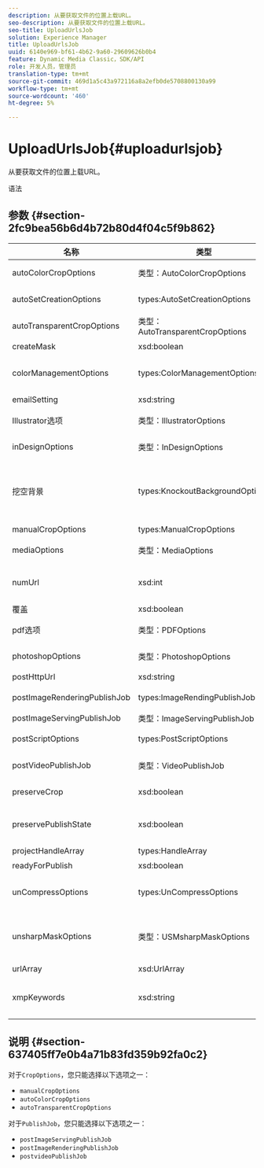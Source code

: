 ```yaml
---
description: 从要获取文件的位置上载URL。
seo-description: 从要获取文件的位置上载URL。
seo-title: UploadUrlsJob
solution: Experience Manager
title: UploadUrlsJob
uuid: 6140e969-bf61-4b62-9a60-29609626b0b4
feature: Dynamic Media Classic，SDK/API
role: 开发人员，管理员
translation-type: tm+mt
source-git-commit: 469d1a5c43a972116a8a2efb0de5708800130a99
workflow-type: tm+mt
source-wordcount: '460'
ht-degree: 5%

---
```



# UploadUrlsJob{#uploadurlsjob}

从要获取文件的位置上载URL。

语法

## 参数 {#section-2fc9bea56b6d4b72b80d4f04c5f9b862}

<table id="table_04100BB8ABD84EF68B0A7CE3AD946414"> 
 <thead> 
  <tr> 
   <th colname="col1" class="entry"> 名称 </th> 
   <th colname="col2" class="entry"> 类型 </th> 
   <th colname="col3" class="entry"> 说明 </th> 
  </tr> 
 </thead>
 <tbody> 
  <tr> 
   <td colname="col1"> <span class="codeph"> <span class="varname"> autoColorCropOptions</span> </span> </td> 
   <td colname="col2"> <span class="codeph"> 类型：AutoColorCropOptions</span> </td> 
   <td colname="col3"> 用于自动裁剪基于颜色的图像的选项。 </td> 
  </tr> 
  <tr> 
   <td colname="col1"> <span class="codeph"> <span class="varname"> autoSetCreationOptions</span> </span> </td> 
   <td colname="col2"> <span class="codeph"> types:AutoSetCreationOptions</span> </td> 
   <td colname="col3"> 要应用于已上载文件的自动设置生成脚本的数组。 </td> 
  </tr> 
  <tr> 
   <td colname="col1"> <span class="codeph"> <span class="varname"> autoTransparentCropOptions</span> </span> </td> 
   <td colname="col2"> <span class="codeph"> 类型：AutoTransparentCropOptions</span> </td> 
   <td colname="col3"> 根据透明度从图像边缘删除空白。 </td> 
  </tr> 
  <tr> 
   <td colname="col1"> <span class="codeph"> <span class="varname"> createMask</span> </span> </td> 
   <td colname="col2"> <span class="codeph"> xsd:boolean</span> </td> 
   <td colname="col3"> 是否创建蒙版。 </td> 
  </tr> 
  <tr> 
   <td colname="col1"> <span class="codeph"> <span class="varname"> colorManagementOptions</span> </span> </td> 
   <td colname="col2"> <span class="codeph"> types:ColorManagementOptions</span> </td> 
   <td colname="col3"> 可在上载过程中指定的选项。 该设置会影响对上载的颜色的管理方式。 </td> 
  </tr> 
  <tr> 
   <td colname="col1"> <span class="codeph"> <span class="varname"> emailSetting</span> </span> </td> 
   <td colname="col2"> <span class="codeph"> xsd:string</span> </td> 
   <td colname="col3"> 选择电子邮件设置。 </td> 
  </tr> 
  <tr> 
   <td colname="col1"> <span class="codeph"> <span class="varname"> Illustrator选项</span> </span> </td> 
   <td colname="col2"> <span class="codeph"> 类型：IllustratorOptions</span> </td> 
   <td colname="col3"> 用于将Illustrator文件上传到图像服务器的选项。 </td> 
  </tr> 
  <tr> 
   <td colname="col1"> <span class="codeph"> <span class="varname"> inDesignOptions</span> </span> </td> 
   <td colname="col2"> <span class="codeph"> 类型：InDesignOptions</span> </td> 
   <td colname="col3"> 用于将InDesign文件上载到服务器的选项。 </td> 
  </tr> 
  <tr> 
   <td colname="col1"> <span class="codeph"> <span class="varname"> 挖空背景</span> </span> </td> 
   <td colname="col2"> <span class="codeph"> types:KnockoutBackgroundOptions</span> </td> 
   <td colname="col3">遮住所选图像的背景。 这样，您就可以在主题图像外部以透明方式将它们叠加到其他图层中。 可选。请参阅<a href="../../types/c-data-types/r-knockout-background-options.md#reference-9196371848964d91842b337640791c9c" format="dita" scope="local"> KnockoutBackgroundOptions</a>。 </td> 
  </tr> 
  <tr> 
   <td colname="col1"> <span class="codeph"> <span class="varname"> manualCropOptions</span> </span> </td> 
   <td colname="col2"> <span class="codeph"> types:ManualCropOptions</span> </td> 
   <td colname="col3"> 手动裁剪图像的选项。 </td> 
  </tr> 
  <tr> 
   <td colname="col1"> <span class="codeph"> <span class="varname"> mediaOptions</span> </span> </td> 
   <td colname="col2"> <span class="codeph"> 类型：MediaOptions</span> </td> 
   <td colname="col3">用于从视频中设置缩略图的选项。 请参阅<a href="../../types/c-data-types/r-media-options.md#reference-18618fc6803a4b6e994bbb48eba93b5b" format="dita" scope="local"> MediaOptions</a>。 </td> 
  </tr> 
  <tr> 
   <td colname="col1"> <span class="codeph"> <span class="varname"> numUrl</span> </span> </td> 
   <td colname="col2"> <span class="codeph"> xsd:int</span> </td> 
   <td colname="col3">返回作业中提交的URL数。 由<a href="../../operations/c-operations-intro/c-methods/r-get-active-jobs.md#reference-67483cbd71d04042b48434d886e8a7a0" format="dita" scope="local"> getActiveJobs</a>和<a href="../../operations/c-operations-intro/c-methods/r-get-scheduled-jobs.md#reference-2bab1861325f4bff84c879d1efa9146e" format="dita" scope="local"> getScheduledJobs</a>使用。 </td> 
  </tr> 
  <tr> 
   <td colname="col1"> <span class="codeph"> <span class="varname"> 覆盖</span> </span> </td> 
   <td colname="col2"> <span class="codeph"> xsd:boolean</span> </td> 
   <td colname="col3"> 上载时是否覆盖文件。 </td> 
  </tr> 
  <tr> 
   <td colname="col1"> <span class="codeph"> <span class="varname"> pdf选项</span> </span> </td> 
   <td colname="col2"> <span class="codeph"> 类型：PDFOptions</span> </td> 
   <td colname="col3"> 用于将PDF文件上载到图像服务器的选项。 </td> 
  </tr> 
  <tr> 
   <td colname="col1"> <span class="codeph"> <span class="varname"> photoshopOptions</span> </span> </td> 
   <td colname="col2"> <span class="codeph"> 类型：PhotoshopOptions</span> </td> 
   <td colname="col3"> 用于将Photoshop文件上传到图像服务器的选项。 </td> 
  </tr> 
  <tr> 
   <td colname="col1"> <span class="codeph"> <span class="varname"> postHttpUrl</span> </span> </td> 
   <td colname="col2"> <span class="codeph"> xsd:string</span> </td> 
   <td colname="col3"> 上载文件的URL。 </td> 
  </tr> 
  <tr> 
   <td colname="col1"> <span class="codeph"> <span class="varname"> postImageRenderingPublishJob</span> </span> </td> 
   <td colname="col2"> <span class="codeph"> types:ImageRendingPublishJob</span> </td> 
   <td colname="col3"> 上载完成后运行的图像渲染发布作业的详细信息。 </td> 
  </tr> 
  <tr> 
   <td colname="col1"> <span class="codeph"> <span class="varname"> postImageServingPublishJob</span> </span> </td> 
   <td colname="col2"> <span class="codeph"> 类型：ImageServingPublishJob</span> </td> 
   <td colname="col3"> 所有媒体选项。 </td> 
  </tr> 
  <tr> 
   <td colname="col1"> <span class="codeph"> <span class="varname"> postScriptOptions</span> </span> </td> 
   <td colname="col2"> <span class="codeph"> types:PostScriptOptions</span> </td> 
   <td colname="col3"> 用于将Post Script文件上传到图像服务器的选项。 </td> 
  </tr> 
  <tr> 
   <td colname="col1"> <span class="codeph"> <span class="varname"> postVideoPublishJob</span> </span> </td> 
   <td colname="col2"> <span class="codeph"> 类型：VideoPublishJob</span> </td> 
   <td colname="col3"> 上传完成后运行的视频发布作业的详细信息。 </td> 
  </tr> 
  <tr> 
   <td colname="col1"> <span class="codeph"> <span class="varname"> preserveCrop</span> </span> </td> 
   <td colname="col2"> <span class="codeph"> xsd:boolean</span> </td> 
   <td colname="col3"> 控制任何现有裁剪定义的保留。 默认为true </td> 
  </tr> 
  <tr> 
   <td colname="col1"> <span class="codeph"> <span class="varname"> preservePublishState</span> </span> </td> 
   <td colname="col2"> <span class="codeph"> xsd:boolean</span> </td> 
   <td colname="col3"> 控制在覆盖时是否保留现有资源的发布状态。 如果未设置，则使用公司默认设置。 </td> 
  </tr> 
  <tr> 
   <td colname="col1"> <span class="codeph"> <span class="varname"> projectHandleArray</span> </span> </td> 
   <td colname="col2"> <span class="codeph"> types:HandleArray</span> </td> 
   <td colname="col3"> 项目句柄数组。 </td> 
  </tr> 
  <tr> 
   <td colname="col1"> <span class="codeph"> <span class="varname"> readyForPublish</span> </span> </td> 
   <td colname="col2"> <span class="codeph"> xsd:boolean</span> </td> 
   <td colname="col3"> 文件是否已标记为可发布。 </td> 
  </tr> 
  <tr> 
   <td colname="col1"> <span class="codeph"> <span class="varname"> unCompressOptions</span> </span> </td> 
   <td colname="col2"> <span class="codeph"> types:UnCompressOptions</span> </td> 
   <td colname="col3">使用这些可选设置提取和处理已上载的TAR/ZIP文件的内容。 请参阅<a href="../../types/c-data-types/r-uncompress-options.md#reference-510ec7028b1540bc9b58745f242d49d5" format="dita" scope="local"> UnCompressOptions</a>。 </td> 
  </tr> 
  <tr> 
   <td colname="col1"> <span class="codeph"> <span class="varname"> unsharpMaskOptions</span> </span> </td> 
   <td colname="col2"> <span class="codeph"> 类型：USMsharpMaskOptions</span> </td> 
   <td colname="col3">用于在创建优化金字塔TIF文件时控制USM锐化设置的选项。 使用这些设置有助于提高图像锐度。 请参阅<a href="../../types/c-data-types/r-unsharp-mask-options.md#reference-b9a96244d7ee4424bc4ac3c23be3be3d" format="dita" scope="local"> UsmarpMaskOptions</a>。 </td> 
  </tr> 
  <tr> 
   <td colname="col1"> <span class="codeph"> <span class="varname"> urlArray</span> </span> </td> 
   <td colname="col2"> <span class="codeph"> xsd:UrlArray</span> </td> 
   <td colname="col3"> 要上传的URL数组。 </td> 
  </tr> 
  <tr> 
   <td colname="col1"> <span class="codeph"> <span class="varname"> xmpKeywords</span> </span> </td> 
   <td colname="col2"> <span class="codeph"> xsd:string</span> </td> 
   <td colname="col3"> <p>上载作业中所有内容的附加元数据选项。 </p> </td> 
  </tr> 
 </tbody> 
</table>

## 说明 {#section-637405ff7e0b4a71b83fd359b92fa0c2}

对于`CropOptions`，您只能选择以下选项之一：

* `manualCropOptions`
* `autoColorCropOptions`
* `autoTransparentCropOptions`

对于`PublishJob`，您只能选择以下选项之一：

* `postImageServingPublishJob`
* `postImageRenderingPublishJob`
* `postvideoPublishJob`


